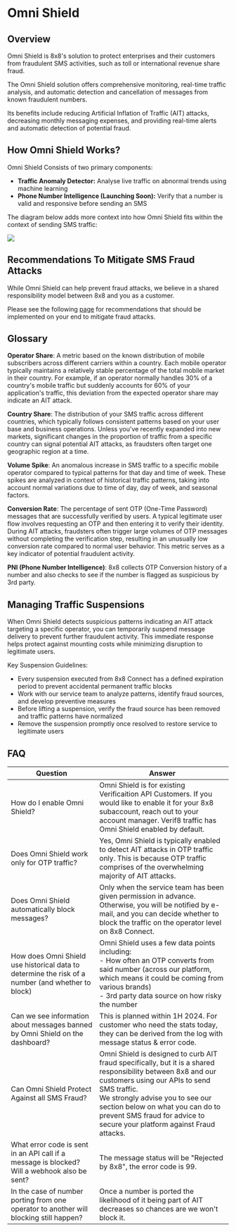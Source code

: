 # Omni Shield

## Overview

Omni Shield is 8x8's solution to protect enterprises and their customers from fraudulent SMS activities, such as toll or international revenue share fraud.

The Omni Shield solution offers comprehensive monitoring, real-time traffic analysis, and automatic detection and cancellation of messages from known fraudulent numbers.

Its benefits include reducing Artificial Inflation of Traffic (AIT) attacks, decreasing monthly messaging expenses, and providing real-time alerts and automatic detection of potential fraud.

## How Omni Shield Works?

Omni Shield Consists of two primary components:

* **Traffic Anomaly Detector:** Analyse live traffic on abnormal trends using machine learning
* **Phone Number Intelligence (Launching Soon):** Verify that a number is valid and responsive before sending an SMS

The diagram below adds more context into how Omni Shield fits within the context of sending SMS traffic:

![](../images/bc73c12-Omnishield.drawio_5.png)

## Recommendations To Mitigate SMS Fraud Attacks

While Omni Shield can help prevent fraud attacks, we believe in a shared responsibility model between 8x8 and you as a customer.

Please see the following [page](/connect/docs/recommendations-to-mitigate-sms-fraud-attacks) for recommendations that should be implemented on your end to mitigate fraud attacks.

## Glossary

**Operator Share**: A metric based on the known distribution of mobile subscribers across different carriers within a country. Each mobile operator typically maintains a relatively stable percentage of the total mobile market in their country. For example, if an operator normally handles 30% of a country's mobile traffic but suddenly accounts for 60% of your application's traffic, this deviation from the expected operator share may indicate an AIT attack.

**Country Share**: The distribution of your SMS traffic across different countries, which typically follows consistent patterns based on your user base and business operations. Unless you've recently expanded into new markets, significant changes in the proportion of traffic from a specific country can signal potential AIT attacks, as fraudsters often target one geographic region at a time.

**Volume Spike**: An anomalous increase in SMS traffic to a specific mobile operator compared to typical patterns for that day and time of week. These spikes are analyzed in context of historical traffic patterns, taking into account normal variations due to time of day, day of week, and seasonal factors.

**Conversion Rate**: The percentage of sent OTP (One-Time Password) messages that are successfully verified by users. A typical legitimate user flow involves requesting an OTP and then entering it to verify their identity. During AIT attacks, fraudsters often trigger large volumes of OTP messages without completing the verification step, resulting in an unusually low conversion rate compared to normal user behavior. This metric serves as a key indicator of potential fraudulent activity.

**PNI (Phone Number Intelligence)**: 8x8 collects OTP Conversion history of a number and also checks to see if the number is flagged as suspicious by 3rd party.

## Managing Traffic Suspensions

When Omni Shield detects suspicious patterns indicating an AIT attack targeting a specific operator, you can temporarily suspend message delivery to prevent further fraudulent activity. This immediate response helps protect against mounting costs while minimizing disruption to legitimate users.

Key Suspension Guidelines:

* Every suspension executed from 8x8 Connect has a defined expiration period to prevent accidental permanent traffic blocks
* Work with our service team to analyze patterns, identify fraud sources, and develop preventive measures
* Before lifting a suspension, verify the fraud source has been removed and traffic patterns have normalized
* Remove the suspension promptly once resolved to restore service to legitimate users

## FAQ

| Question | Answer |
| --- | --- |
| How do I enable Omni Shield? | Omni Shield is for existing Verificaition API Customers. If you would like to enable it for your 8x8 subaccount, reach out to your account manager. Verif8 traffic has Omni Shield enabled by default. |
| Does Omni Shield work only for OTP traffic? | Yes, Omni Shield is typically enabled to detect AIT attacks in OTP traffic only. This is because OTP traffic comprises of the overwhelming majority of AIT attacks. |
| Does Omni Shield automatically block messages? | Only when the service team has been given permission in advance.<br>Otherwise, you will be notified by e-mail, and you can decide whether to block the traffic on the operator level on 8x8 Connect. |
| How does Omni Shield use historical data to determine the risk of a number (and whether to block) | Omni Shield uses a few data points including:<br>- How often an OTP converts from said number (across our platform, which means it could be coming from various brands)<br>- 3rd party data source on how risky the number |
| Can we see information about messages banned by Omni Shield on the dashboard? | This is planned within 1H 2024. For customer who need the stats today, they can be derived from the log with message status & error code. |
| Can Omni Shield Protect Against all SMS Fraud? | Omni Shield is designed to curb AIT fraud specifically, but it is a shared responsibility between 8x8 and our customers using our APIs to send SMS traffic.<br>We strongly advise you to see our section below on what you can do to prevent SMS fraud for advice to secure your platform against Fraud attacks. |
| What error code is sent in an API call if a message is blocked? Will a webhook also be sent? | The message status will be "Rejected by 8x8", the error code is 99. |
| In the case of number porting from one operator to another will blocking still happen? | Once a number is ported the likelihood of it being part of AIT decreases so chances are we won't block it. |
